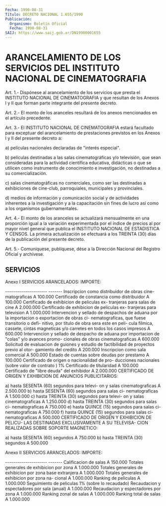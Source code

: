 ```yaml
---
Fecha: 1990-08-31
Título: DECRETO NACIONAL 1.655/1990
Publicación:
  Organismo: Boletín Oficial
  Fecha: 1990-08-31
SAIJ: https://www.saij.gob.ar/DN19900001655
---
```

# ARANCELAMIENTO DE LOS SERVICIOS DEL INSTITUTO NACIONAL DE CINEMATOGRAFIA

<a id="1"></a>
Art.  1.-  Dispónese  al  arancelamiento  de los servicios que presta el INSTITUTO NACIONAL DE CINEMATOGRAFIA y  que  resultan  de los  Anexos  I  y  II  que  forman  parte  integrante  del presente decreto.

<a id="2"></a>
Art.  2.-  El  monto  de los aranceles resultará de los anexos mencionados en el artículo precedente.

<a id="3"></a>
Art.  3.-  El  INSTITUTO  NACIONAL  DE  CINEMATOGRAFIA  estará facultado    para  exceptuar  del  arancelamiento  de  prestaciones previstos en los  Anexos  I  y  II  del  presente  decreto  a:

a)  películas  nacionales  declaradas  de  "interés especial".

b)    películas  destinadas  a  las  salas  cinematográficas    y/o televisión,  que  sean  consideradas  para  la actividad científica educativa,  didácticas  o  que  se  utilicen  como  instrumento  de conocimiento e investigación, no destinadas a su  comercialización.

c) salas cinematográficas no comerciales, como ser  las  destinadas a    exhibiciones    de   cine-club,  parroquiales,  municipales  y provinciales.

d) medios de información y  comunicación  social  y  de actividades inherentes  a  la  investigación y a la capacitación sin  fines  de lucro así como a los organismos gubernamentales.

<a id="4"></a>
Art. 4.- El monto de los aranceles se actualizará mensualmente en una  proporción igual a la variación experimentada por el índice de precios  al  por  mayor  nivel  general que publica el INSTITUTO NACIONAL  DE  ESTADISTICA  Y CENSOS. La  primera  actualización  se efectuará a los TREINTA (30)  días  de  la publicación del presente decreto.

<a id="5"></a>
Art. 5.- Comuníquese, publíquese, dése a la Dirección Nacional del Registro Oficial y archívese.

## SERVICIOS

<a id="1"></a>
Anexo I SERVICIOS ARANCELADOS:                           IMPORTE:

---------------------                            ------- Inscripcion como distribuidor de obras cine- matograficas                                    A   100.000 Certificado de constancia como distribuidor     A   100.000 Certificado de exhibicion de peliculas ex- tranjeras para salas de cine                    A 2.000.000 Certificado de exhibicion de peliculas ex- tranjeras para television                       A 1.000.000 Intervencion y sellado de despachos de aduana por la importacion o exportacion de obras ci- nematograficas, que fuese transitorio o defi- nitivo, por titulo de obra sera este en peli- cula filmica, cassete, cintas magneticas y/o carretes en todos los casos impresos            A   600.000 Intervencion y sellado de despacho de aduana por importacion de "colas" y/o avances promo- cionales de obras cinematograficas              A   600.000 Solicitud de evaluacion de guiones y estudio de factibilidad de proyectos previo al otor- gamiento del credito                            A   200.000 Inscripcion como sala comercial                 A   500.000 Estado de cuentas sobre deudas por prestamo     A   100.000 Certificado de origen o nacionalidad de pro- ducciones nacionales (sobre valor de contrato )                                                        1% Certificado de titularidad                      A   100.000 Certificado de "libre deuda" del exhibidor      A 2.000.000 CERTIFICADO DE ORIGEN Y EXHIBICION DE ANUNCIOS PUBLICITARIOS:

a) hasta SESENTA (60) segundos para televi- on y salas cinematograficas                     A 2.500.000 b) hasta SESENTA (60) segundos para salas ci- nematograficas                                  A 1.500.000 c) hasta TREINTA (30) segundos para televi- on y salas cinematograficas                     A 1.250.000 d) hasta TREINTA (30) segundos para salas ci- nematograficas                                  A   750.000 e) hasta QUINCE (15) segundos para salas ci- nematograficas                                  A   750.000 f) hasta QUINCE (15) segundos para salas ci- nematograficas                                  A   500.000 CERTIFICADO DE ORIGEN Y EXHIBICION DE PELICU- LAS DESTINADAS EXCLUSIVAMENTE A SU TELEVISA- CION REALIZADAS SOBRE SOPORTE MAGNETICO:

a) hasta SESENTA (60) segundos                  A   750.000 b)  hasta  TREINTA (30) segundos                  A   500.000

<a id="2"></a>
Anexo II SERVICIOS ARANCELADOS:                             IMPORTE:

---------------------                              ------- Calificacion de salas                           A   150.000 Totales generales de exhibicion por zona        A 1.000.000 Totales generales de exhibicion por zona base extranjera                                      A 1.000.000 Totales generales de exhibicion por zona na- cional                                          A 1.000.000 Ranking de peliculas                            A 1.000.000 Seguimiento de peliculas                        1% (sobre lo                                                recaudado) Recaudacion y espectadores por sala (anual)     A 1.000.000 Recaudacion y espectadores por zona             A 1.000.000 Ranking zonal de salas                          A 1.000.000 Ranking  total  de salas                          A 1.000.000